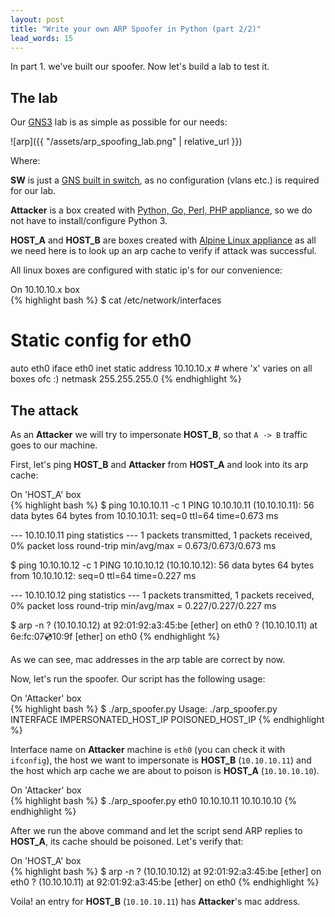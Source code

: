 ```yaml
---
layout: post
title: "Write your own ARP Spoofer in Python (part 2/2)"
lead_words: 15
---
```


In part 1. we've built our spoofer. Now let's build a lab to test it.

## The lab
Our [GNS3](https://gns3.com/) lab is as simple as possible for our needs:

![arp]({{ "/assets/arp_spoofing_lab.png" | relative_url }})

Where:

**SW** is just a [GNS built in switch](https://docs.gns3.com/1aQSkL4KyIh-3j-UCeuukj4Wg1VJ7uI-vwcewaUHbjbU/index.html#h.wgecv333sdvm), as no configuration (vlans etc.) is required for our lab.

**Attacker** is a box created with [Python, Go, Perl, PHP appliance](https://gns3.com/marketplace/appliance/python-go-perl-php), so we do not have to install/configure Python 3.

**HOST_A** and **HOST_B** are boxes created with [Alpine Linux appliance](https://gns3.com/marketplace/appliance/alpine-linux-2) as all we need here is to look up an arp cache to verify if attack was successful.

All linux boxes are configured with static ip's for our convenience:

<div class="filename">On 10.10.10.x box</div>
{% highlight bash %}
$ cat /etc/network/interfaces

# Static config for eth0
auto eth0
iface eth0 inet static
	address 10.10.10.x # where 'x' varies on all boxes ofc :)
	netmask 255.255.255.0
{% endhighlight %}

## The attack

As an **Attacker** we will try to impersonate **HOST_B**, so that `A -> B` traffic goes to our machine.

First, let's ping **HOST_B** and **Attacker** from **HOST_A** and look into its arp cache:

<div class="filename">On 'HOST_A' box</div>
{% highlight bash %}
$ ping 10.10.10.11 -c 1
PING 10.10.10.11 (10.10.10.11): 56 data bytes
64 bytes from 10.10.10.11: seq=0 ttl=64 time=0.673 ms

--- 10.10.10.11 ping statistics ---
1 packets transmitted, 1 packets received, 0% packet loss
round-trip min/avg/max = 0.673/0.673/0.673 ms

$ ping 10.10.10.12 -c 1
PING 10.10.10.12 (10.10.10.12): 56 data bytes
64 bytes from 10.10.10.12: seq=0 ttl=64 time=0.227 ms

--- 10.10.10.12 ping statistics ---
1 packets transmitted, 1 packets received, 0% packet loss
round-trip min/avg/max = 0.227/0.227/0.227 ms

$ arp -n
? (10.10.10.12) at 92:01:92:a3:45:be [ether]  on eth0
? (10.10.10.11) at 6e:fc:07:cd:10:9f [ether]  on eth0
{% endhighlight %}

As we can see, mac addresses in the arp table are correct by now.

Now, let's run the spoofer. Our script has the following usage:

<div class="filename">On 'Attacker' box</div>
{% highlight bash %}
$ ./arp_spoofer.py
Usage:
  ./arp_spoofer.py INTERFACE IMPERSONATED_HOST_IP POISONED_HOST_IP
{% endhighlight %}

Interface name on **Attacker** machine is `eth0` (you can check it with `ifconfig`), the host we want to impersonate is **HOST_B** (`10.10.10.11`) and the host which arp cache we are about to poison is **HOST_A** (`10.10.10.10`).

<div class="filename">On 'Attacker' box</div>
{% highlight bash %}
$ ./arp_spoofer.py eth0 10.10.10.11 10.10.10.10
{% endhighlight %}

After we run the above command and let the script send ARP replies to **HOST_A**, its cache should be poisoned. Let's verify that:

<div class="filename">On 'HOST_A' box</div>
{% highlight bash %}
$ arp -n
? (10.10.10.12) at 92:01:92:a3:45:be [ether]  on eth0
? (10.10.10.11) at 92:01:92:a3:45:be [ether]  on eth0
{% endhighlight %}

Voila! an entry for **HOST_B** (`10.10.10.11`) has **Attacker**'s mac address.
